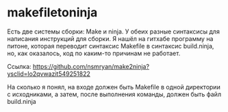 # makefiletoninja
Есть две системы сборки: Make и ninja. У обеих разные синтаксисы для написания инструкций для сборки. Я нашёл на гитхабе программу на питоне, которая переводит синтаксис Makefile в синтаксис build.ninja, но, как оказалось, код по каким-то причинам не работает.

Ссылка: https://github.com/nsmryan/make2ninja?ysclid=lo2qvwazit549251822

На сколько я понял, на входе должен быть Makefile в одной директории с исходниками, а затем, после выполнения команды, должен быть файл build.ninja
